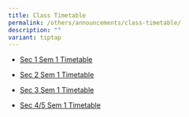 ```yaml
---
title: Class Timetable
permalink: /others/announcements/class-timetable/
description: ""
variant: tiptap
---
```

<ul data-tight="true" class="tight">
<li>
<p><a href="/files/2025/Timetable/2025sem1_timetable_sec1.pdf" rel="noopener noreferrer nofollow" target="_blank">Sec 1 Sem 1 Timetable</a>
</p>
</li>
<li>
<p><a href="/files/2025/Timetable/2025sem1_timetable_sec2.pdf" rel="noopener noreferrer nofollow" target="_blank">Sec 2 Sem 1 Timetable</a>
</p>
</li>
<li>
<p><a href="/files/2025/Timetable/2025sem1_timetable_sec3.pdf" rel="noopener noreferrer nofollow" target="_blank">Sec 3 Sem 1 Timetable</a>
</p>
</li>
<li>
<p><a href="/files/2025/2025_Sem1_timetable_Sec4_and_5.pdf" rel="noopener noreferrer nofollow" target="_blank">Sec 4/5 Sem 1 Timetable</a>
</p>
</li>
</ul>
<p></p>
